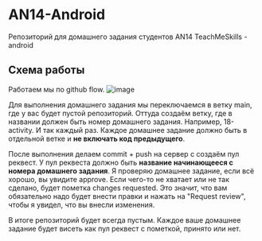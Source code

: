 # AN14-Android
Репозиторий для домашнего задания студентов AN14 TeachMeSkills - android

## Схема работы
Работаем мы по github flow.
![image](https://user-images.githubusercontent.com/4271266/160350668-6fb3e10d-40ff-4417-9d34-6bd632f45353.png)


Для выполнения домашнего задания мы переключаемся в ветку main, где у вас будет пустой репозиторий. Оттуда создаём ветку, где в названии должен быть номер домашнего задания. Например, 18-activity. И так каждый раз. Каждое домашнее задание должно быть в отдельной ветке и <b>не включать код предыдущего</b>.

После выполнения делаем commit + push на сервер с создаём пул реквест. У пул реквеста должно быть <b>название начинающееся с номера домашнего задания</b>.
Я проверяю домашнее задание, если всё хорошо, вы увидите approve. Если чего-то не хватает или не так сделано, будет пометка changes requested. Это значит, что вам обязательно надо будет внести правки и нажать на "Request review", чтобы я увидел, что вы внесли изменения.

В итоге репозиторий будет всегда пустым. Каждое ваше домашнее задание будет висеть как пул реквест с пометкой, принято или нет.
